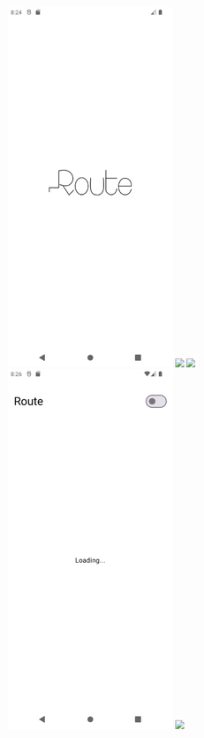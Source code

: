 <img src="assets/Screenshot_20250726_212449.png" width="300"/>
<img src="assets/Screenshot_20250726_212526.png" width="300"/>
<img src="assets/Screenshot_20250726_212544.png" width="300"/>
<img src="assets/Screenshot_20250726_212706.png" width="300"/>
<img src="assets/Screenshot_20250726_212719.png" width="300"/>
